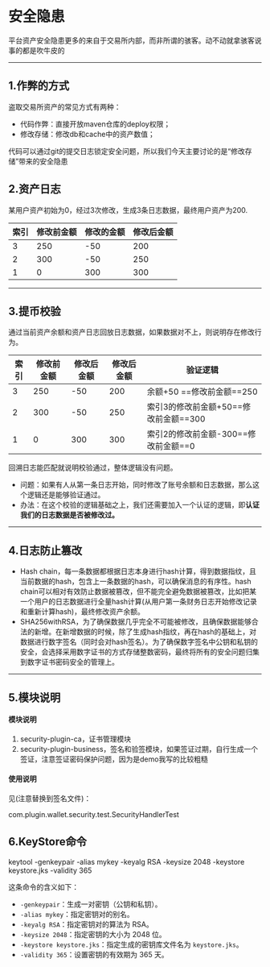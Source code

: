 # 安全隐患

平台资产安全隐患更多的来自于交易所内部，而非所谓的骇客。动不动就拿骇客说事的都是吹牛皮的

---

## 1.作弊的方式

盗取交易所资产的常见方式有两种：

- 代码作弊：直接开放maven仓库的deploy权限；
- 修改存储：修改db和cache中的资产数值；

代码可以通过git的提交日志锁定安全问题，所以我们今天主要讨论的是“修改存储”带来的安全隐患

## 2.资产日志

某用户资产初始为0，经过3次修改，生成3条日志数据，最终用户资产为200.

| 索引  | 修改前金额 | 修改的金额 | 修改后金额 |
| --------| ------------ | ------------ | ------------ |
| 3       | 250        | -50        | 200        |
| 2       | 300        | -50        | 250        |
| 1       | 0            | 300        | 300        |

---

## 3.提币校验

通过当前资产余额和资产日志回放日志数据，如果数据对不上，则说明存在修改行为。

| 索引 | 修改前金额 | 修改后金额 | 修改后金额 |验证逻辑|
| ------------ | ------------ | ------------ | ------------ |------------ |
| 3       | 250        | -50        | 200        |余额+50 ==修改前金额==250 |
| 2       | 300        | -50        | 250        |索引3的修改前金额+50==修改前金额==300      |
| 1       | 0            | 300        | 300        |索引2的修改前金额-300==修改前金额==0       |

回溯日志能匹配就说明校验通过，整体逻辑没有问题。

* 问题：如果有人从第一条日志开始，同时修改了账号余额和日志数据，那么这个逻辑还是能够验证通过。
* 办法：在这个校验的逻辑基础之上，我们还需要加入一个认证的逻辑，即**认证我们的日志数据是否被修改过。**

---

## 4.日志防止篡改

* Hash chain，每一条数据都根据日志本身进行hash计算，得到数据指纹，且当前数据的hash，包含上一条数据的hash，可以确保消息的有序性。hash chain可以相对有效防止数据被篡改，但不能完全避免数据被篡改，比如把某一个用户的日志数据进行全量hash计算(从用户第一条财务日志开始修改记录和重新计算hash)，最终修改资产余额。
* SHA256withRSA，为了确保数据几乎完全不可能被修改，且确保数据能够合法的新增。在新增数据的时候，除了生成hash指纹，再在hash的基础上，对数据进行数字签名（同时会对hash签名）。为了确保数字签名中公钥和私钥的安全，会选择采用数字证书的方式存储整数密码，最终将所有的安全问题归集到数字证书密码安全的管理上。

---

## 5.模块说明

#### 模块说明

1. security-plugin-ca，证书管理模块
2. security-plugin-business，签名和验签模块，如果签证过期，自行生成一个签证，注意签证密码保护问题，因为是demo我写的比较粗糙

#### 使用说明

见(注意替换到签名文件)：

com.plugin.wallet.security.test.SecurityHandlerTest


## 6.KeyStore命令

keytool -genkeypair -alias mykey -keyalg RSA -keysize 2048 -keystore keystore.jks -validity 365

这条命令的含义如下：

* `-genkeypair`：生成一对密钥（公钥和私钥）。
* `-alias mykey`：指定密钥对的别名。
* `-keyalg RSA`：指定密钥对的算法为 RSA。
* `-keysize 2048`：指定密钥的大小为 2048 位。
* `-keystore keystore.jks`：指定生成的密钥库文件名为 `keystore.jks`。
* `-validity 365`：设置密钥的有效期为 365 天。

